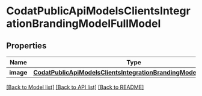 # CodatPublicApiModelsClientsIntegrationBrandingModelFullModel

## Properties
Name | Type | Description | Notes
------------ | ------------- | ------------- | -------------
**image** | [**CodatPublicApiModelsClientsIntegrationBrandingModelImageModel**](CodatPublicApiModelsClientsIntegrationBrandingModelImageModel.md) |  | [optional] 

[[Back to Model list]](../README.md#documentation-for-models) [[Back to API list]](../README.md#documentation-for-api-endpoints) [[Back to README]](../README.md)

